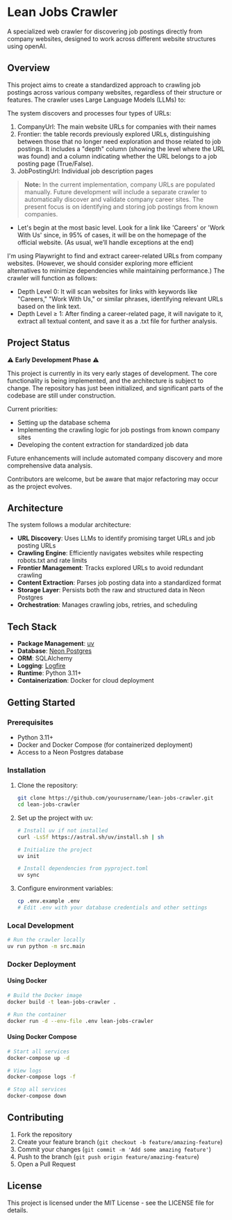# Lean Jobs Crawler

A specialized web crawler for discovering job postings directly from company websites, designed to work across different website structures using openAI.

## Overview

This project aims to create a standardized approach to crawling job postings across various company websites, regardless of their structure or features. The crawler uses Large Language Models (LLMs) to:

The system discovers and processes four types of URLs:

1. CompanyUrl: The main website URLs for companies with their names
2. Frontier: the table records previously explored URLs, distinguishing between those that no longer need exploration and those related to job postings. It includes a "depth" column (showing the level where the URL was found) and a column indicating whether the URL belongs to a job posting page (True/False).
3. JobPostingUrl: Individual job description pages

> **Note:** In the current implementation, company URLs are populated manually. Future development will include a separate crawler to automatically discover and validate company career sites. The present focus is on identifying and storing job postings from known companies.


- Let's begin at the most basic level. Look for a link like 'Careers' or 'Work With Us' since, in 95% of cases, it will be on the homepage of the official website. (As usual, we’ll handle exceptions at the end)

I'm using Playwright to find and extract career-related URLs from company websites. (However, we should consider exploring more efficient alternatives to minimize dependencies while maintaining performance.) The crawler will function as follows:

- Depth Level 0: It will scan websites for links with keywords like "Careers," "Work With Us," or similar phrases, identifying relevant URLs based on the link text.
- Depth Level ≥ 1: After finding a career-related page, it will navigate to it, extract all textual content, and save it as a .txt file for further analysis.


## Project Status

⚠️ **Early Development Phase** ⚠️

This project is currently in its very early stages of development. The core functionality is being implemented, and the architecture is subject to change. The repository has just been initialized, and significant parts of the codebase are still under construction.

Current priorities:
- Setting up the database schema
- Implementing the crawling logic for job postings from known company sites
- Developing the content extraction for standardized job data

Future enhancements will include automated company discovery and more comprehensive data analysis.

Contributors are welcome, but be aware that major refactoring may occur as the project evolves.

## Architecture

The system follows a modular architecture:

- **URL Discovery**: Uses LLMs to identify promising target URLs and job posting URLs
- **Crawling Engine**: Efficiently navigates websites while respecting robots.txt and rate limits
- **Frontier Management**: Tracks explored URLs to avoid redundant crawling
- **Content Extraction**: Parses job posting data into a standardized format
- **Storage Layer**: Persists both the raw and structured data in Neon Postgres
- **Orchestration**: Manages crawling jobs, retries, and scheduling

## Tech Stack

- **Package Management**: [uv](https://github.com/astral-sh/uv)
- **Database**: [Neon Postgres](https://neon.tech/)
- **ORM**: SQLAlchemy
- **Logging**: [Logfire](https://github.com/logfire-sh/logfire-python)
- **Runtime**: Python 3.11+
- **Containerization**: Docker for cloud deployment

## Getting Started

### Prerequisites

- Python 3.11+
- Docker and Docker Compose (for containerized deployment)
- Access to a Neon Postgres database

### Installation

1. Clone the repository:
   ```bash
   git clone https://github.com/yourusername/lean-jobs-crawler.git
   cd lean-jobs-crawler
   ```

2. Set up the project with uv:
   ```bash
   # Install uv if not installed
   curl -LsSf https://astral.sh/uv/install.sh | sh
   
   # Initialize the project
   uv init
   
   # Install dependencies from pyproject.toml
   uv sync
   ```

3. Configure environment variables:
   ```bash
   cp .env.example .env
   # Edit .env with your database credentials and other settings
   ```

### Local Development

```bash
# Run the crawler locally
uv run python -m src.main
```

### Docker Deployment

#### Using Docker

```bash
# Build the Docker image
docker build -t lean-jobs-crawler .

# Run the container
docker run -d --env-file .env lean-jobs-crawler
```

#### Using Docker Compose

```bash
# Start all services
docker-compose up -d

# View logs
docker-compose logs -f

# Stop all services
docker-compose down
```

## Contributing

1. Fork the repository
2. Create your feature branch (`git checkout -b feature/amazing-feature`)
3. Commit your changes (`git commit -m 'Add some amazing feature'`)
4. Push to the branch (`git push origin feature/amazing-feature`)
5. Open a Pull Request

## License

This project is licensed under the MIT License - see the LICENSE file for details.

